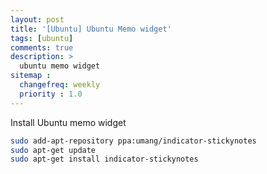 ```yaml
---
layout: post
title: '[Ubuntu] Ubuntu Memo widget'
tags: [ubuntu]
comments: true
description: >
  ubuntu memo widget
sitemap :
  changefreq: weekly
  priority : 1.0
---
```

Install Ubuntu memo widget

```bash
sudo add-apt-repository ppa:umang/indicator-stickynotes
sudo apt-get update
sudo apt-get install indicator-stickynotes
```
